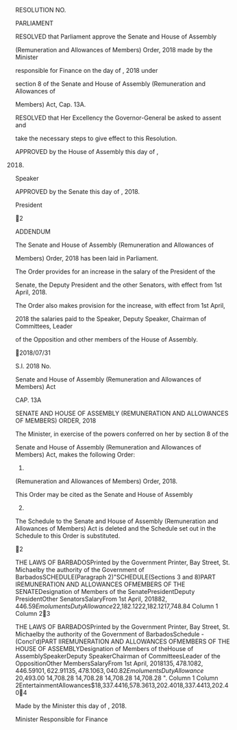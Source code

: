 RESOLUTION NO.

PARLIAMENT

RESOLVED  that  Parliament  approve  the  Senate  and  House  of  Assembly

(Remuneration  and  Allowances  of  Members)  Order,  2018  made  by  the  Minister

responsible for Finance on the                     day of                                       , 2018 under

section  8  of  the  Senate  and  House  of  Assembly  (Remuneration  and  Allowances  of

Members) Act, Cap. 13A.

RESOLVED  that  Her  Excellency  the  Governor-General  be  asked  to  assent  and

take the necessary steps to give effect to this Resolution.

APPROVED by the House of Assembly this              day of                            ,

2018.

Speaker

APPROVED  by  the  Senate  this              day  of                                       , 2018.

President

2

ADDENDUM

The  Senate  and  House  of  Assembly  (Remuneration  and  Allowances  of

Members) Order, 2018 has been laid in Parliament.

The  Order  provides  for  an  increase  in  the  salary  of  the  President  of  the

Senate, the Deputy President and the other Senators, with effect from 1st April, 2018.

The Order also makes provision for the increase, with effect from 1st April,

2018 the salaries paid to the Speaker, Deputy Speaker, Chairman of Committees, Leader

of the Opposition and other members of the House of Assembly.

2018/07/31

S.I. 2018 No.

Senate and House of Assembly (Remuneration and Allowances of Members) Act

CAP. 13A

SENATE AND HOUSE OF ASSEMBLY
(REMUNERATION AND ALLOWANCES OF MEMBERS)
ORDER, 2018

The Minister, in exercise of the powers conferred on her by section 8 of the

Senate and House of Assembly (Remuneration and Allowances of Members)
Act, makes the following Order:

1.
(Remuneration and Allowances of Members) Order, 2018.

This  Order  may  be  cited  as  the  Senate  and  House  of  Assembly

2.
The Schedule to the Senate and House of Assembly (Remuneration
and  Allowances  of  Members)  Act  is  deleted  and  the  Schedule  set  out  in  the
Schedule to this Order is substituted.

2

THE LAWS OF BARBADOSPrinted by the Government Printer, Bay Street, St. Michaelby the authority of the Government of BarbadosSCHEDULE(Paragraph 2)"SCHEDULE(Sections 3 and 8)PART IREMUNERATION AND ALLOWANCES OFMEMBERS OF THE SENATEDesignation of Members of the SenatePresidentDeputy PresidentOther SenatorsSalaryFrom 1st April, 2018$82,446.59EmolumentsDuty Allowance$22,182.1222,182.1217,748.84 Column 1 Column 23

THE LAWS OF BARBADOSPrinted by the Government Printer, Bay Street, St. Michaelby the authority of the Government of BarbadosSchedule - (Concl'd)PART IIREMUNERATION AND ALLOWANCES OFMEMBERS OF THE HOUSE OF ASSEMBLYDesignation of Members of theHouse of AssemblySpeakerDeputy SpeakerChairman of CommitteesLeader of the OppositionOther MembersSalaryFrom 1st April, 2018$135,478.1082,446.59101,622.91135,478.1063,040.82Emoluments  Duty Allowance$ 20,493.00 14,708.28 14,708.28 14,708.28 14,708.28         ". Column 1 Column 2EntertainmentAllowances$18,337.4416,578.3613,202.4018,337.4413,202.404

Made by the Minister this              day of                     , 2018.

Minister Responsible for Finance

